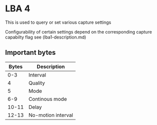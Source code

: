 # LBA 4

This is used to query or set various capture settings

Configurability of certain settings depend on the corresponding capture capabilty flag see (lba1-description.md)

## Important bytes

|Bytes | Description|
|--- | --- |
| 0-3  | Interval
| 4 | Quality
| 5 | Mode
| 6-9 | Continous mode
| 10-11 | Delay
| 12-13 | No-motion interval

